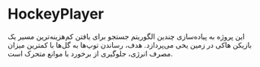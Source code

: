 # HockeyPlayer
این پروژه به پیاده‌سازی چندین الگوریتم جستجو برای یافتن کم‌هزینه‌ترین مسیر یک بازیکن هاکی در زمین یخی می‌پردازد. هدف، رساندن توپ‌ها به گل‌ها با کمترین میزان مصرف انرژی، جلوگیری از برخورد با موانع متحرک است.

